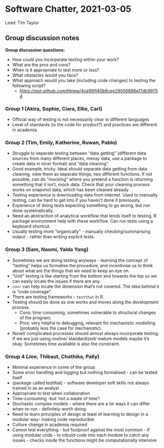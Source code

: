 # Software Chatter, 2021-03-05
Lead: Tim Taylor

## Group discussion notes 

**Group discussion questions:**

- How could you incorporate testing within your work?
- What are the pros and cons?
- When is it appropriate to test more or less?
- What obstacles would you face?
- What approach would you take (including code changes) to testing the following
  script?
  - https://gist.github.com/tjtnew/4ce98ff40b9cee29056896e17db99754


### Group 1 (Akira, Sophie, Ciara, Ellie, Carl)

- Official way of testing is not necessarily clear in different languages
- Level of standards (is the code for product?) and practices are different in
  academia

### Group 2 (Tim, Emily, Katherine, Ruwan, Pablo)

- Struggle to separate testing between “data getting” (different data sources
  from many different places, messy data, use a package to create data in nicer
  format) and “data cleaning”.
- Good example, tricky. Ideal should separate data getting from data cleaning,
  view them as separate things, two different functions. If not possible, can
  do “mocking” where you pretend a function is returning something that it
  isn’t, mock data. Check that your cleaning process works on snapshot data, 
  which has been cleaned already.
- Testing experience is downloading data from internet. Used to manually testing,
  can be hard to get into if you haven’t done it previously. 
- Experience of doing tests expecting something to go wrong, but not done
  systematically.
- Need an abstraction of analytical workflow that lends itself to testing. R
  package environment help with these workflow. Can run tests using a keyboard
  shortcut.
- Usually testing more “organically” - manually checking/summarising output - 
  rather than writing explicit tests.

### Group 3 (Sam, Naomi, Yalda Yang)

- Sometimes we are doing testing anyways - learning the concept of “testing”
  helps us formalise the procedure, and incentivise us to think about what are
  the things that we need to keep an eye on.
- “Unit” testing is like starting from the bottom and towards the top so we can
  easily locate the issues if there are any. 
- `covr` can help locate the
  dimension that’s not covered. The idea behind it is “code coverage”.
- There are testing frameworks - `testthat` in R.
- Testing should be done as one works and moves along the development process.
  - Cons: time consuming, sometimes vulnerable to structural changes of the program;
  - Pros: very helpful to debugging, relevant for mechanistic modelling
  (probably less the case for mechanistic).
- Novel/ complicated processes should almost always incorporate testing. If we
  are just using routine/ standardized/ mature models maybe it’s okay. Sometimes
  time available is also the constraint.

### Group 4 (Joe, Thibaut, Chathika, Pally)

- Minimal experience in some of the group
- Some error handling and logging but nothing formalised - can be tested itself
- (package called testthat) - software developer soft skills not always trained
  in as an analyst
- Appropriate to test when collaboration
- Time-consuming -but ‘not a waste of time’!
- Stochastic complex models - where there are a lot ways it can differ when
  re-run - definitely worth doing.
- Need to learn principles of design at least of learning to design in a modular
  way- making code reproducible
- Culture change in academia required
- Cannot test everything - but foolproof against the most common - if using
  modular code - to inbuild code into each module to catch any issues - checks
  inside the functions might be computationally intensive 
